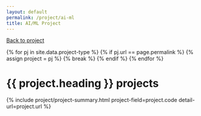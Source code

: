 ```yaml
---
layout: default
permalink: /project/ai-ml
title: AI/ML Project
---
```


[Back to project](/project)

{% for pj in site.data.project-type %}
{% if pj.url == page.permalink %}
  {% assign project = pj %}
  {% break %}
{% endif %}
{% endfor %}

# {{ project.heading }} projects
{% include project/project-summary.html project-field=project.code detail-url=project.url %}
